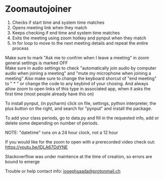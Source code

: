 # Zoomautojoiner  
1. Checks if start time and system time matches
2. Opens meeting link when they match
3. Keeps checking if end time and system time matches
4. Exits the meeting using zoom hotkey and pynput when they match 
5. In for loop to move to the next meeting details and repeat the entire process

Make sure to mark "Ask me to confrim when I leave a meeting" in zoom general settings is marked OFF  
Make sure in audio settings to check "automatically join audio by computer audio when joining a meeting" and "mute my microphone when joining a meeting" 
Also make sure to change the keyboard shorcut of "end meeting" to " * " or change the code to any keybind of your chosing. 
And always allow zoom to open links of this type in associated app, when it asks the first time (most people already have this on)

To install pynput, (in pycharm) click on file, settings, python interpreter, the plus button on the right, and search for "pynput" and install the package.   

To add your class periods, go to data.py and fill in the requested info, add or delete some depending on number of periods. 

NOTE: "datetime" runs on a 24 hour clock, not a 12 hour 

If you would like for the zoom to open with a prerecorded video check out: https://youtu.be/lDLA67DdYNE 

Stackoverflow was under maintence at the time of creation, so errors are bound to emerge  

Trouble or help contact info: josephsaada@protonmail.ch
